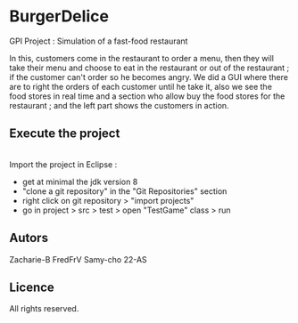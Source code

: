 # BurgerDelice
GPI Project : Simulation of a fast-food restaurant

In this, customers come in the restaurant to order a menu, then they will take their menu and choose to eat in the restaurant or out of the restaurant ; 
if the customer can't order so he becomes angry.
We did a GUI where there are to right the orders of each customer until he take it, also we see the food stores in real time and a section who allow buy the food stores 
for the restaurant ; and the left part shows the customers in action.

## Execute the project
<br/>Import the project in Eclipse :
- get at minimal the jdk version 8
- "clone a git repository" in the "Git Repositories" section
- right click on git repository > "import projects"
- go in project > src > test > open "TestGame" class > run

## Autors
Zacharie-B  FredFrV  Samy-cho  22-AS

## Licence
All rights reserved.

